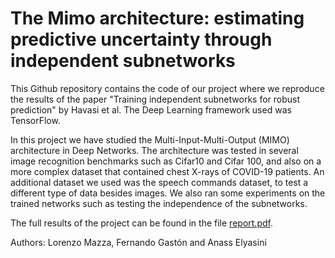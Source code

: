 # The Mimo architecture: estimating predictive uncertainty through independent subnetworks

This Github repository contains the code of our project where we reproduce the results of the paper "Training independent subnetworks for robust prediction" by Havasi et al. The Deep Learning framework used was TensorFlow.  

In this project we have studied the Multi-Input-Multi-Output (MIMO) architecture in Deep Networks. The architecture was tested in several image recognition benchmarks such as Cifar10 and Cifar 100, and also on a more complex dataset that contained chest X-rays of COVID-19 patients. An additional dataset we used was the speech commands dataset, to test a different type of data besides images. We also ran some experiments on the trained networks such as testing the independence of the subnetworks.

The full results of the project can be found in the file [report.pdf](https://github.com/fergascod/DD2412project/blob/master/report.pdf). 

Authors: Lorenzo Mazza, Fernando Gastón and Anass Elyasini
